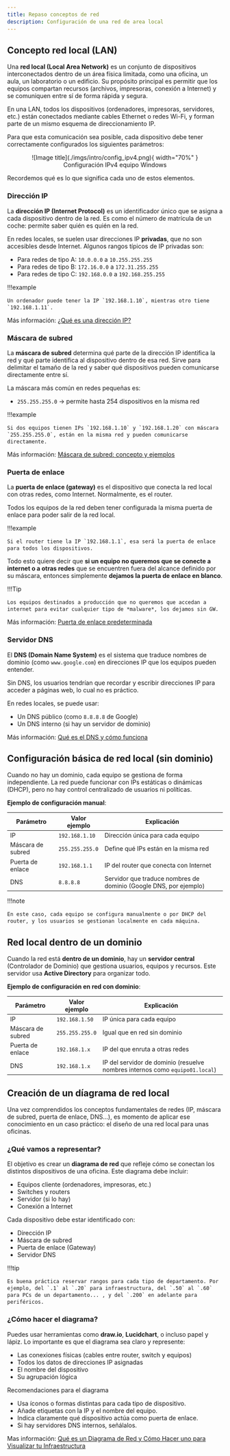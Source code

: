 ```yaml
---
title: Repaso conceptos de red
description: Configuración de una red de area local
---
```


## Concepto red local (LAN)

Una **red local (Local Area Network)** es un conjunto de dispositivos interconectados dentro de un área física limitada, como una oficina, un aula, un laboratorio o un edificio. Su propósito principal es permitir que los equipos compartan recursos (archivos, impresoras, conexión a Internet) y se comuniquen entre sí de forma rápida y segura.

En una LAN, todos los dispositivos (ordenadores, impresoras, servidores, etc.) están conectados mediante cables Ethernet o redes Wi-Fi, y forman parte de un mismo esquema de direccionamiento IP.

Para que esta comunicación sea posible, cada dispositivo debe tener correctamente configurados los siguientes parámetros:


<figure markdown="span" align="center">
  ![Image title](./imgs/intro/config_ipv4.png){ width="70%"  }
  <figcaption>Configuración IPv4 equipo Windows</figcaption>
</figure>

Recordemos qué es lo que significa cada uno de estos elementos.

### Dirección IP

La **dirección IP (Internet Protocol)** es un identificador único que se asigna a cada dispositivo dentro de la red. Es como el número de matrícula de un coche: permite saber quién es quién en la red.

En redes locales, se suelen usar direcciones IP **privadas**, que no son accesibles desde Internet. Algunos rangos típicos de IP privadas son:

- Para redes de tipo A: `10.0.0.0` a `10.255.255.255`
- Para redes de tipo B: `172.16.0.0` a `172.31.255.255`
- Para redes de tipo C: `192.168.0.0` a `192.168.255.255`

!!!example 

    Un ordenador puede tener la IP `192.168.1.10`, mientras otro tiene `192.168.1.11`.

Más información: [¿Qué es una dirección IP?](https://www.redeszone.net/tutoriales/redes-lan/que-es-direccion-ip-tipos/)


### Máscara de subred

La **máscara de subred** determina qué parte de la dirección IP identifica la red y qué parte identifica al dispositivo dentro de esa red. Sirve para delimitar el tamaño de la red y saber qué dispositivos pueden comunicarse directamente entre sí.

La máscara más común en redes pequeñas es:

- `255.255.255.0` → permite hasta 254 dispositivos en la misma red

!!!example

    Si dos equipos tienen IPs `192.168.1.10` y `192.168.1.20` con máscara `255.255.255.0`, están en la misma red y pueden comunicarse directamente.

Más información: [Máscara de subred: concepto y ejemplos](https://www.redeszone.net/tutoriales/redes-lan/mascara-subred/)

### Puerta de enlace

La **puerta de enlace (gateway)** es el dispositivo que conecta la red local con otras redes, como Internet. Normalmente, es el router.

Todos los equipos de la red deben tener configurada la misma puerta de enlace para poder salir de la red local.

!!!example

    Si el router tiene la IP `192.168.1.1`, esa será la puerta de enlace para todos los dispositivos.

Todo esto quiere decir que **si un equipo no queremos que se conecte a internet o a otras redes** que se encuentren fuera del alcance definido por su máscara, entonces simplemente **dejamos la puerta de enlace en blanco**.

!!!Tip

    Los equipos destinados a producción que no queremos que accedan a internet para evitar cualquier tipo de *malware*, los dejamos sin GW.

Más información: [Puerta de enlace predeterminada](https://www.redeszone.net/tutoriales/redes-lan/puerta-enlace/)

### Servidor DNS

El **DNS (Domain Name System)** es el sistema que traduce nombres de dominio (como `www.google.com`) en direcciones IP que los equipos pueden entender.

Sin DNS, los usuarios tendrían que recordar y escribir direcciones IP para acceder a páginas web, lo cual no es práctico.

En redes locales, se puede usar:

- Un DNS público (como `8.8.8.8` de Google)
- Un DNS interno (si hay un servidor de dominio)

Más información: [Qué es el DNS y cómo funciona](https://www.redeszone.net/tutoriales/redes-lan/que-es-dns/)

## Configuración básica de red local (sin dominio)

Cuando no hay un dominio, cada equipo se gestiona de forma independiente. La red puede funcionar con IPs estáticas o dinámicas (DHCP), pero no hay control centralizado de usuarios ni políticas.

**Ejemplo de configuración manual**:

| Parámetro         | Valor ejemplo           | Explicación                                                                 |
|------------------|-------------------------|------------------------------------------------------------------------------|
| IP               | `192.168.1.10`          | Dirección única para cada equipo  |
| Máscara de subred| `255.255.255.0`         | Define qué IPs están en la misma red  |
| Puerta de enlace | `192.168.1.1`           | IP del router que conecta con Internet    |
| DNS              | `8.8.8.8`  | Servidor que traduce nombres de dominio (Google DNS, por ejemplo)  |

!!!note

    En este caso, cada equipo se configura manualmente o por DHCP del router, y los usuarios se gestionan localmente en cada máquina.

## Red local dentro de un dominio

Cuando la red está **dentro de un dominio**, hay un **servidor central** (Controlador de Dominio) que gestiona usuarios, equipos y recursos. Este servidor usa **Active Directory** para organizar todo.

**Ejemplo de configuración en red con dominio**:

| Parámetro         | Valor ejemplo           | Explicación                                                                 |
|------------------|-------------------------|------------------------------------------------------------------------------|
| IP               | `192.168.1.50`          | IP única para cada equipo |
| Máscara de subred| `255.255.255.0`         | Igual que en red sin dominio |
| Puerta de enlace | `192.168.1.x`           | IP del que enruta a otras redes |
| DNS              | `192.168.1.x`           | IP del servidor de dominio (resuelve nombres internos como `equipo01.local`) |

## Creación de un díagrama de red local

Una vez comprendidos los conceptos fundamentales de redes (IP, máscara de subred, puerta de enlace, DNS...), es momento de aplicar ese conocimiento en un caso práctico: el diseño de una red local para unas oficinas.

### ¿Qué vamos a representar?

El objetivo es crear un **diagrama de red** que refleje cómo se conectan los distintos dispositivos de una oficina. Este diagrama debe incluir:

- Equipos cliente (ordenadores, impresoras, etc.)
- Switches y routers
- Servidor (si lo hay)
- Conexión a Internet

Cada dispositivo debe estar identificado con:

- Dirección IP
- Máscara de subred
- Puerta de enlace (Gateway)
- Servidor DNS

!!!tip

    Es buena práctica reservar rangos para cada tipo de departamento. Por ejemplo, del `.1` al `.20` para infraestructura, del `.50` al `.60` para PCs de un departamento... , y del `.200` en adelante para periféricos.

### ¿Cómo hacer el diagrama?

Puedes usar herramientas como **draw.io**, **Lucidchart**, o incluso papel y lápiz. Lo importante es que el diagrama sea claro y represente:

- Las conexiones físicas (cables entre router, switch y equipos)
- Todos los datos de direcciones IP asignadas
- El nombre del dispositivo
- Su agrupación lógica

Recomendaciones para el diagrama

- Usa íconos o formas distintas para cada tipo de dispositivo.
- Añade etiquetas con la IP y el nombre del equipo.
- Indica claramente qué dispositivo actúa como puerta de enlace.
- Si hay servidores DNS internos, señálalos.



Mas información: [Qué es un Diagrama de Red y Cómo Hacer uno para Visualizar tu Infraestructura](https://gitmind.com/es/que-es-diagrama-de-red-y-como-hacerlo.html)